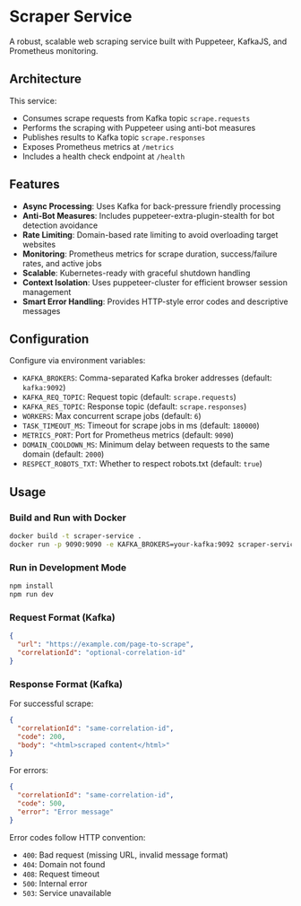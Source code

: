 # Scraper Service

A robust, scalable web scraping service built with Puppeteer, KafkaJS, and Prometheus monitoring.

## Architecture

This service:
- Consumes scrape requests from Kafka topic `scrape.requests`
- Performs the scraping with Puppeteer using anti-bot measures
- Publishes results to Kafka topic `scrape.responses`
- Exposes Prometheus metrics at `/metrics`
- Includes a health check endpoint at `/health`

## Features

- **Async Processing**: Uses Kafka for back-pressure friendly processing
- **Anti-Bot Measures**: Includes puppeteer-extra-plugin-stealth for bot detection avoidance
- **Rate Limiting**: Domain-based rate limiting to avoid overloading target websites
- **Monitoring**: Prometheus metrics for scrape duration, success/failure rates, and active jobs
- **Scalable**: Kubernetes-ready with graceful shutdown handling
- **Context Isolation**: Uses puppeteer-cluster for efficient browser session management
- **Smart Error Handling**: Provides HTTP-style error codes and descriptive messages

## Configuration

Configure via environment variables:
- `KAFKA_BROKERS`: Comma-separated Kafka broker addresses (default: `kafka:9092`)
- `KAFKA_REQ_TOPIC`: Request topic (default: `scrape.requests`)
- `KAFKA_RES_TOPIC`: Response topic (default: `scrape.responses`)
- `WORKERS`: Max concurrent scrape jobs (default: `6`)
- `TASK_TIMEOUT_MS`: Timeout for scrape jobs in ms (default: `180000`)
- `METRICS_PORT`: Port for Prometheus metrics (default: `9090`)
- `DOMAIN_COOLDOWN_MS`: Minimum delay between requests to the same domain (default: `2000`)
- `RESPECT_ROBOTS_TXT`: Whether to respect robots.txt (default: `true`)

## Usage

### Build and Run with Docker

```bash
docker build -t scraper-service .
docker run -p 9090:9090 -e KAFKA_BROKERS=your-kafka:9092 scraper-service
```

### Run in Development Mode

```bash
npm install
npm run dev
```

### Request Format (Kafka)

```json
{
  "url": "https://example.com/page-to-scrape",
  "correlationId": "optional-correlation-id"
}
```

### Response Format (Kafka)

For successful scrape:
```json
{
  "correlationId": "same-correlation-id",
  "code": 200,
  "body": "<html>scraped content</html>"
}
```

For errors:
```json
{
  "correlationId": "same-correlation-id",
  "code": 500,
  "error": "Error message"
}
```

Error codes follow HTTP convention:
- `400`: Bad request (missing URL, invalid message format)
- `404`: Domain not found
- `408`: Request timeout
- `500`: Internal error
- `503`: Service unavailable